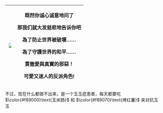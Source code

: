 | <img src="https://mystickermania.com/cdn/stickers/disney-cartoons/star-butterfly-pony-head-marco-diaz-512x512.png"  style="max-width: 50%"> | <p align="center">既然你诚心诚意地问了</p><p align="center">那我们就大发慈悲地告诉你吧</p><p align="center">為了防止世界被破壞……</p>    <p>為了守護世界的和平……</p> <p align="center">貫徹愛與真實的邪惡！</p>  <p>可愛又迷人的反派角色!</p> |
|---------------------------------------------------------------------------------------------------------------------------------------------|---------------------------------------------------------------------------------------------------------------------------------------------------------------------------------|

不过，现在什么都做不出来，是一个玉玉症患者，每天都要吃 $\color{#f89000}\text{玉米肠}$ 和 $\color{#f89070}\text{烤红薯}$ 来对抗玉玉

[//]: # ()
[//]: # (<p align="center">小次郎：飞龙乘云 英姿飒爽 对悲情人世间展开回击的恶魔使徒 小次郎！</p>)

[//]: # (<p align="center">喵喵：休戚与共 生死同担 哪怕是亲兄弟也要明算帐的邪恶之星 喵了个喵喵！</p>)
